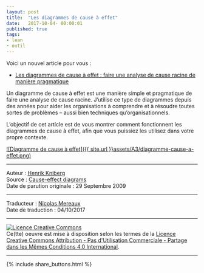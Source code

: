 ```yaml
---
layout: post
title:  "Les diagrammes de cause à effet"
date:   2017-10-04- 00:00:01
published: true
tags:
- lean
- outil
---
```


Voici un nouvel article pour vous :

* [Les diagrammes de cause à effet : faire une analyse de cause racine de manière pragmatique](https://www.dropbox.com/s/ysza27yvbjr9mfc/cause-effect-diagrams-fr.pdf?dl=0)

Un diagramme de cause à effet est une manière simple et pragmatique de faire une analyse de cause racine. J’utilise ce type de diagrammes depuis des années pour aider les organisations à comprendre et à résoudre toutes sortes de problèmes – aussi bien techniques qu’organisationnels.

L’objectif de cet article est de vous montrer comment fonctionnent les diagrammes de cause à effet, afin que vous puissiez les utilisez dans votre propre contexte.

[![Diagramme de cause à effet]({{ site.url }}assets/A3/diagramme-cause-a-effet.png)](https://www.dropbox.com/s/ysza27yvbjr9mfc/cause-effect-diagrams-fr.pdf?dl=0)


---
Auteur : [Henrik Kniberg](https://www.crisp.se/konsulter/henrik-kniberg)  
Source : [Cause-effect diagrams](http://blog.crisp.se/2009/09/29/henrikkniberg/1254176460000)  
Date de parution originale : 29 Septembre 2009  

---
Traducteur : [Nicolas Mereaux](http://www.les-traducteurs-agiles.org/traducteurs/)  
Date de traduction : 04/10/2017  

---

<a rel="license" href="http://creativecommons.org/licenses/by-nc-sa/4.0/"><img alt="Licence Creative Commons" style="border-width:0" src="http://i.creativecommons.org/l/by-nc-sa/4.0/88x31.png" /></a><br />Ce(tte) oeuvre est mise à disposition selon les termes de la <a rel="license" href="http://creativecommons.org/licenses/by-nc-sa/4.0/">Licence Creative Commons Attribution - Pas d'Utilisation Commerciale - Partage dans les Mêmes Conditions 4.0 International</a>.

---

{% include share_buttons.html %}
